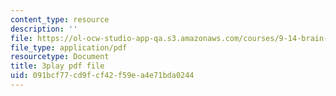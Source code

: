 ```yaml
---
content_type: resource
description: ''
file: https://ol-ocw-studio-app-qa.s3.amazonaws.com/courses/9-14-brain-structure-and-its-origins-spring-2014/091bcf77cd9fcf42f59ea4e71bda0244_555135.pdf
file_type: application/pdf
resourcetype: Document
title: 3play pdf file
uid: 091bcf77-cd9f-cf42-f59e-a4e71bda0244
---
```

